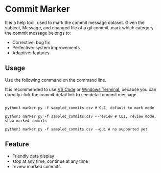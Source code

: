 # Commit Marker
It is a help tool, used to mark the commit message dataset. Given the subject, Message, and changed file of a git commit, mark which category the commit message belongs to:

* Corrective: bug fix
* Perfective: system improvements
* Adaptive: features



## Usage

Use the following command on the command line.

It is recommended to use [VS Code](https://code.visualstudio.com/) or [Windows Terminal](https://github.com/microsoft/terminal), because you can directly click the commit detail link to see detail commit message.

```shell

python3 marker.py -f sampled_commits.csv # CLI, default to mark mode

python3 marker.py -f sampled_commits.csv --review # CLI, review mode, show marked commits

python3 marker.py -f sampled_commits.csv --gui # no supported yet

```



## Feature

* Friendly data display
* stop at any time, continue at any time
* review marked commits
